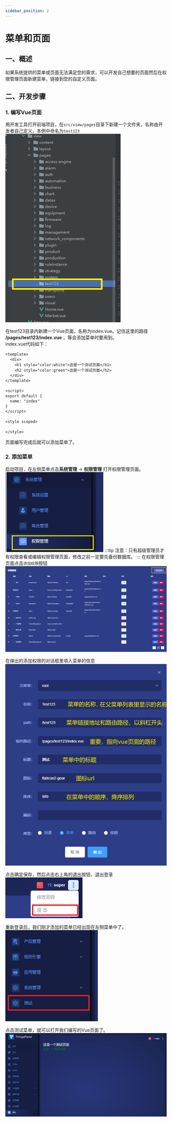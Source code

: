 ```yaml
---
sidebar_position: 2
---
```


# 菜单和页面

## 一、概述
如果系统提供的菜单或页面无法满足您的需求，可以开发自己想要的页面然后在权限管理页面新建菜单，链接到您的自定义页面。

## 二、开发步骤

### 1. 编写Vue页面
用开发工具打开前端项目，在`src/view/pages`目录下新建一个文件夹，名称由开发者自己定义，本例中命名为`test123`
![img.png](images/devPage_2_1_1.png)

在test123目录内新建一个Vue页面，名称为index.vue。记住这里的路径 **/pages/test123/index.vue** ，等会添加菜单时要用到。  
index.vue代码如下：
```aidl
<template>
  <div>
    <h1 style="color:white">这是一个测试页面</h1>
    <h2 style="color:green">这是一个测试页面</h2>
  </div>
</template>

<script>
export default {
  name: "index"
}
</script>

<style scoped>

</style>
```

页面编写完成后就可以添加菜单了。
### 2. 添加菜单
启动项目，在左侧菜单点击**系统管理** -> **权限管理** 打开权限管理页面。  
![img.png](images/devPage_2_2_1.png)
:::tip
注意：只有超级管理员才有权限查看或编辑权限管理页面，修改之前一定要先备份数据库。
:::
在权限管理页面点击`添加权限`按钮  
![img.png](images/devPage_2_2_2.png)

在弹出的添加权限的对话框里填入菜单的信息  
![img.png](images/devPage_2_2_3.png)

点击确定保存，然后点击右上角的退出按钮，退出登录  
![img.png](images/devPage_2_2_4.png)

重新登录后，我们刚才添加的菜单已经出现在左侧菜单中了。  
![img.png](images/devPage_2_2_5.png)

点击测试菜单，就可以打开我们编写的Vue页面了。  
![img.png](images/devPage_2_2_6.png)


